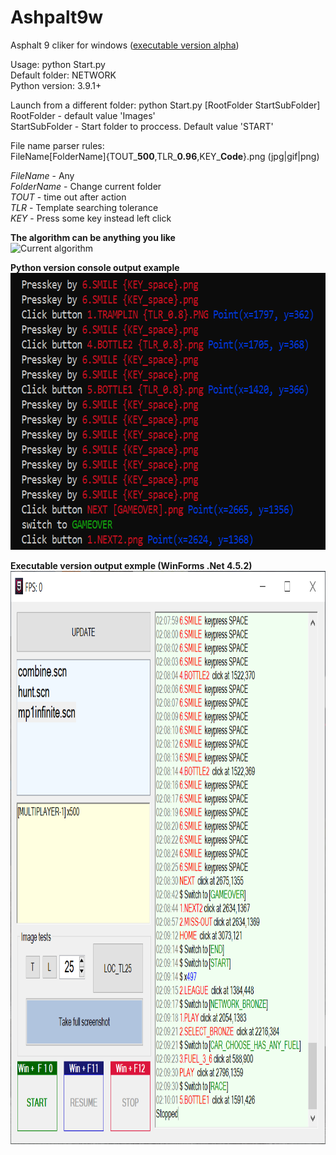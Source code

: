# Ashpalt9w
Asphalt 9 cliker for windows (<a href="https://drive.google.com/file/d/1Nqi57RaTyhWWbCpUkac-ixjj15d3R1KA/view?usp=sharing">executable version alpha</a>)

Usage: python Start.py  
Default folder: NETWORK  
Python version: 3.9.1+

Launch from a different folder: python Start.py [RootFolder StartSubFolder]  
RootFolder - default value 'Images'  
StartSubFolder - Start folder to proccess. Default value 'START'

File name parser rules:  
FileName[FolderName]{TOUT_**500**,TLR_**0.96**,KEY_**Code**}.png (jpg|gif|png)

_FileName_ - Any  
_FolderName_ - Change current folder  
_TOUT_ - time out after action  
_TLR_ - Template searching tolerance  
_KEY_ - Press some key instead left click

**The algorithm can be anything you like**  
<img src="https://github.com/yaldabaoth444/Ashpalt9w/blob/main/%D0%A1urrent%20algorithm.png" alt="Сurrent algorithm" width="766" height="800">

**Python version console output example**  
<img src="https://github.com/yaldabaoth444/Ashpalt9w/blob/main/Console.png" alt="Сurrent algorithm" width="687" height="443">

**Executable version output exmple (WinForms .Net 4.5.2)**  
<img src="https://github.com/yaldabaoth444/Ashpalt9w/blob/main/windows version.png" alt="Сurrent algorithm" width="873" height="917">
